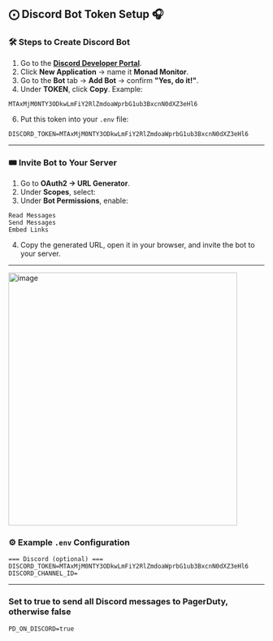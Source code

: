 ## ⨀ Discord Bot Token Setup 🎧

### 🛠 Steps to Create Discord Bot

1. Go to the **[Discord Developer Portal](https://discord.com/developers/applications)**.
2. Click **New Application** → name it **Monad Monitor**.
3. Go to the **Bot** tab → **Add Bot** → confirm **"Yes, do it!"**.
4. Under **TOKEN**, click **Copy**.
Example:
```
MTAxMjM0NTY3ODkwLmFiY2RlZmdoaWprbG1ub3BxcnN0dXZ3eHl6
```
6. Put this token into your `.env` file:
```
DISCORD_TOKEN=MTAxMjM0NTY3ODkwLmFiY2RlZmdoaWprbG1ub3BxcnN0dXZ3eHl6
```
---
### 🎟️ Invite Bot to Your Server

1. Go to **OAuth2 → URL Generator**.
2. Under **Scopes**, select:
3. Under **Bot Permissions**, enable:
```
Read Messages
Send Messages
Embed Links
```
4. Copy the generated URL, open it in your browser, and invite the bot to your server.
---
<img width="450" height="497" alt="image" src="https://github.com/user-attachments/assets/b4304c4c-5b8e-421a-93ad-18bd66af9a54" />


### ⚙️ Example `.env` Configuration
```
=== Discord (optional) ===
DISCORD_TOKEN=MTAxMjM0NTY3ODkwLmFiY2RlZmdoaWprbG1ub3BxcnN0dXZ3eHl6
DISCORD_CHANNEL_ID=
```
---

### Set to true to send all Discord messages to PagerDuty, otherwise false
```
PD_ON_DISCORD=true
```
